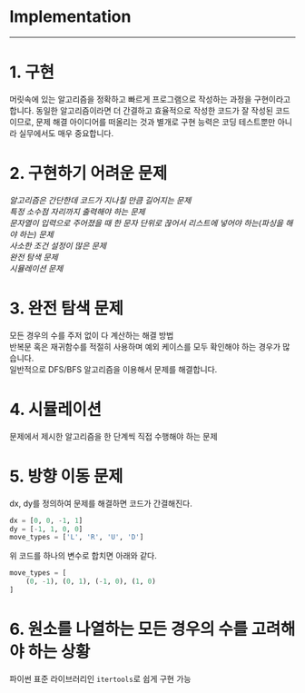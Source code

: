 # Implementation

---

# 1. 구현
머릿속에 있는 알고리즘을 정확하고 빠르게 프로그램으로 작성하는 과정을 구현이라고 합니다. 동일한 알고리즘이라면 더 간결하고 효율적으로 작성한 코드가 잘 작성된 코드이므로, 문제 해결 아이디어를 떠올리는 것과 별개로 구현 능력은 코딩 테스트뿐만 아니라 실무에서도 매우 중요합니다.


# 2. 구현하기 어려운 문제
*알고리즘은 간단한데 코드가 지나칠 만큼 길어지는 문제*<br>
*특정 소수점 자리까지 출력해야 하는 문제*<br>
*문자열이 입력으로 주어졌을 때 한 문자 단위로 끊어서 리스트에 넣어야 하는(파싱을 해야 하는) 문제*<br>
*사소한 조건 설정이 많은 문제*<br>
*완전 탐색 문제*<br>
*시뮬레이션 문제*<br>

# 3. 완전 탐색 문제
모든 경우의 수를 주저 없이 다 계산하는 해결 방법<br>
반복문 혹은 재귀함수를 적절히 사용하며 예외 케이스를 모두 확인해야 하는 경우가 많습니다.<br>
일반적으로 DFS/BFS 알고리즘을 이용해서 문제를 해결합니다.

# 4. 시뮬레이션
문제에서 제시한 알고리즘을 한 단계씩 직접 수행해야 하는 문제


# 5. 방향 이동 문제
dx, dy를 정의하여 문제를 해결하면 코드가 간결해진다.
```python
dx = [0, 0, -1, 1]
dy = [-1, 1, 0, 0]
move_types = ['L', 'R', 'U', 'D']
```
위 코드를 하나의 변수로 합치면 아래와 같다.
```python
move_types = [
    (0, -1), (0, 1), (-1, 0), (1, 0)
]
```

# 6. 원소를 나열하는 모든 경우의 수를 고려해야 하는 상황
파이썬 표준 라이브러리인 `itertools`로 쉽게 구현 가능